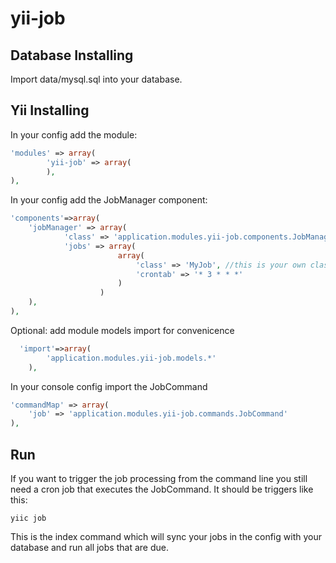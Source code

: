 yii-job
=======

Database Installing
----------

Import data/mysql.sql into your database.

Yii Installing
----------

In your config add the module:

```php
'modules' => array(
		'yii-job' => array(
		),
),
```

In your config add the JobManager component:

```php
'components'=>array(			
	'jobManager' => array(
			'class' => 'application.modules.yii-job.components.JobManager',
			'jobs' => array(
						array(
							'class' => 'MyJob', //this is your own class that extends application.modules.yii-job.models.Job
							'crontab' => '* 3 * * *'
						)
					)
	),
),
```

Optional: add module models import for convenicence

```php
  'import'=>array(
		'application.modules.yii-job.models.*'
	),	
```

In your console config import the JobCommand

```php
'commandMap' => array(
	'job' => 'application.modules.yii-job.commands.JobCommand'		
),
```

Run
----------

If you want to trigger the job processing from the command line you still need a cron job that executes the JobCommand.
It should be triggers like this:

```
yiic job
```

This is the index command which will sync your jobs in the config with your database and run all jobs that are due.
